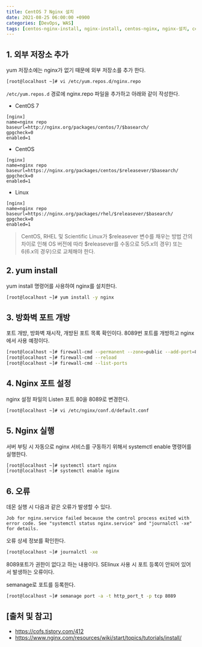 ```yaml
---
title: CentOS 7 Nginx 설치
date: 2021-08-25 06:00:00 +0900
categories: [DevOps, WAS]
tags: [centos-nginx-install, nginx-install, centos-nginx, nginx-설치, centos-nginx-설치]
---
```


## 1. 외부 저장소 추가
yum 저장소에는 nginx가 없기 때문에 외부 저장소를 추가 한다.

```bash
[root@localhost ~]# vi /etc/yum.repos.d/nginx.repo
```

```/etc/yum.repos.d``` 경로에 nginx.repo 파일을 추가하고 아래와 같이 작성한다.

* CentOS 7

```text
[nginx]
name=nginx repo
baseurl=http://nginx.org/packages/centos/7/$basearch/
gpgcheck=0
enabled=1
```

* CentOS

```text
[nginx]
name=nginx repo
baseurl=https://nginx.org/packages/centos/$releasever/$basearch/
gpgcheck=0
enabled=1
```

* Linux

```text
[nginx]
name=nginx repo
baseurl=https://nginx.org/packages/rhel/$releasever/$basearch/
gpgcheck=0
enabled=1
```

> CentOS, RHEL 및 Scientific Linux가 $releasever 변수를 채우는 방법 간의 차이로 인해 OS 버전에 따라 $releasever를 수동으로 5(5.x의 경우) 또는 6(6.x의 경우)으로 교체해야 한다.

## 2. yum install
yum install 명령어를 사용하여 nginx를 설치한다.

```bash
[root@localhost ~]# yum install -y nginx
```

## 3. 방화벽 포트 개방
포트 개방, 방화벽 재시작, 개방된 포트 목록 확인이다. 8089번 포트를 개방하고 nginx에서 사용 예정이다.

```bash
[root@localhost ~]# firewall-cmd --permanent --zone=public --add-port=8089/tcp
[root@localhost ~]# firewall-cmd --reload
[root@localhost ~]# firewall-cmd --list-ports
```

## 4. Nginx 포트 설정
nginx 설정 파일의 Listen 포트 80을 8089로 변경한다.

```bash
[root@localhost ~]# vi /etc/nginx/conf.d/default.conf
```

## 5. Nginx 실행
서버 부팅 시 자동으로 nginx 서비스를 구동하기 위해서 systemctl enable 명령어를 실행한다.

```bash
[root@localhost ~]# systemctl start nginx
[root@localhost ~]# systemctl enable nginx
```

## 6. 오류
데몬 실행 시 다음과 같은 오류가 발생할 수 있다.

```text
Job for nginx.service failed because the control process exited with error code. See "systemctl status nginx.service" and "journalctl -xe" for details.
```

오류 상세 정보를 확인한다.

```bash
[root@localhost ~]# journalctl -xe
```

8089포트가 권한이 없다고 하는 내용이다. SElinux 사용 시 포트 등록이 안되어 있어서 발생하는 오류이다.

semanage로 포트를 등록한다.

```bash
[root@localhost ~]# semanage port -a -t http_port_t -p tcp 8089
```

## [출처 및 참고]
* <https://cofs.tistory.com/412>
* <https://www.nginx.com/resources/wiki/start/topics/tutorials/install/>
